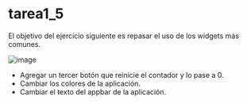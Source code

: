 # tarea1_5
El objetivo del ejercicio siguiente es repasar el uso de los widgets más comunes.

![image](https://github.com/msantihs/tareasMoviles/assets/107600077/797819d3-e919-4e37-aa0b-3ad23af8b61f)

- Agregar un tercer botón que reinicie el contador y lo pase a 0.
- Cambiar los colores de la aplicación.
- Cambiar el texto del appbar de la aplicación. 
